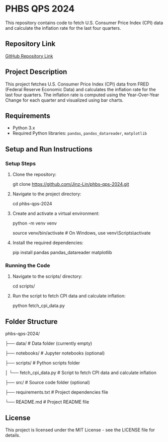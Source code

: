 # PHBS QPS 2024

This repository contains code to fetch U.S. Consumer Price Index (CPI) data and calculate the inflation rate for the last four quarters.

## Repository Link
[GitHub Repository Link](https://github.com/Jinz-Lin/phbs-qps-2024)

## Project Description

This project fetches U.S. Consumer Price Index (CPI) data from FRED (Federal Reserve Economic Data) and calculates the inflation rate for the last four quarters. The inflation rate is computed using the Year-Over-Year Change for each quarter and visualized using bar charts.

## Requirements

- Python 3.x
- Required Python libraries: `pandas`, `pandas_datareader`, `matplotlib`

## Setup and Run Instructions

### Setup Steps

1. Clone the repository:
   
   git clone https://github.com/Jinz-Lin/phbs-qps-2024.git

2. Navigate to the project directory:
   
   cd phbs-qps-2024

3. Create and activate a virtual environment:
   
   python -m venv venv
   
   source venv/bin/activate  # On Windows, use venv\Scripts\activate

4. Install the required dependencies:
   
   pip install pandas pandas_datareader matplotlib

### Running the Code

1. Navigate to the scripts/ directory:
   
   cd scripts/

2. Run the script to fetch CPI data and calculate inflation:
   
   python fetch_cpi_data.py

## Folder Structure

phbs-qps-2024/

├── data/          # Data folder (currently empty)

├── notebooks/     # Jupyter notebooks (optional)

├── scripts/       # Python scripts folder

│   └── fetch_cpi_data.py  # Script to fetch CPI data and calculate inflation

├── src/           # Source code folder (optional)

├── requirements.txt  # Project dependencies file

└── README.md      # Project README file

## License

This project is licensed under the MIT License - see the LICENSE file for details.


